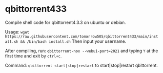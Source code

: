 # qbittorrent433
Compile shell code for qbittorrent4.3.3 on ubuntu or debian.


Usage:
`wget https://raw.githubusercontent.com/tomorrow505/qbittorrent433/main/install.sh && /bin/bash install.sh`
Then input your username.

After compiling, run:
`qbittorrent-nox --webui-port=2021` and typing `Y` at the first time and exit by `ctrl+c`.

Command:
`qbittorrent start|stop|restart` to start|stop|restart qbittorrent.
